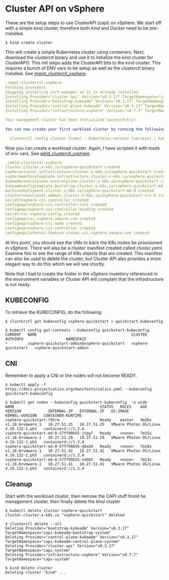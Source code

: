 # Cluster API on vSphere #

These are the setup steps to use ClusterAPI (capi) on vSphere. We start off with a simple *kind* cluster, therefore both _kind_ and _Docker_ need to be pre-installed.

`$ kind create cluster`

This will create a simple Kubernetes cluster using containers. Next, download the *clusterctl* binary and use it to initialize the kind cluster for ClusterAPO. This _init_ steps adds the ClusterAPI bits to the kind cluster. This requires a bunch of ENV vars to be setup as well as the *clusterctl* binary installed. See [mgmt_clusterctl_vsphere](./mgmt-clusterctl-vsphere).

```yaml
./mgmt-clusterctl-vsphere
Fetching providers
Skipping installing cert-manager as it is already installed
Installing Provider="cluster-api" Version="v0.3.17" TargetNamespace="capi-system"
Installing Provider="bootstrap-kubeadm" Version="v0.3.17" TargetNamespace="capi-kubeadm-bootstrap-system"
Installing Provider="control-plane-kubeadm" Version="v0.3.17" TargetNamespace="capi-kubeadm-control-plane-system"
Installing Provider="infrastructure-vsphere" Version="v0.7.7" TargetNamespace="capv-system"

Your management cluster has been initialized successfully!
 
You can now create your first workload cluster by running the following:

  clusterctl config cluster [name] --kubernetes-version [version] | kubectl apply -f -
```

Now you can create a workload cluster. Again, I have scripted it with loads of env vars. See [wkld_clusterctl_vsphere](./wkld-clusterctl-vsphere).

```yaml
./wkld-clusterctl-vsphere
cluster.cluster.x-k8s.io/vsphere-quickstart created
vspherecluster.infrastructure.cluster.x-k8s.io/vsphere-quickstart created
vspheremachinetemplate.infrastructure.cluster.x-k8s.io/vsphere-quickstart created
kubeadmcontrolplane.controlplane.cluster.x-k8s.io/vsphere-quickstart created
kubeadmconfigtemplate.bootstrap.cluster.x-k8s.io/vsphere-quickstart-md-0 created
machinedeployment.cluster.x-k8s.io/vsphere-quickstart-md-0 created
clusterresourceset.addons.cluster.x-k8s.io/vsphere-quickstart-crs-0 created
secret/vsphere-csi-controller created
configmap/vsphere-csi-controller-role created
configmap/vsphere-csi-controller-binding created
secret/csi-vsphere-config created
configmap/csi.vsphere.vmware.com created
configmap/vsphere-csi-node created
configmap/vsphere-csi-controller created
configmap/internal-feature-states.csi.vsphere.vmware.com created
```

At this point, you should see the VMs to back the K8s nodes be provisioned in vSphere. There will also be a cluster manifest created called _cluster.yaml_. Examine this to see the range of K8s objects that are created. This manifest can also be used to delete the cluster, but Cluster API also provides a more elegant way to do this which we will see shortly. 

Note that I had to create the folder in the vSphere inventory referenced in the environment variables or Cluster API will complain that the infrastructure is not ready.


## KUBECONFIG

To retrieve the KUBECONFIG, do the following:

`$ clusterctl get kubeconfig vsphere-quickstart > quickstart-kubeconfig`

```
$ kubectl config get-contexts --kubeconfig quickstart-kubeconfig
CURRENT   NAME                                          CLUSTER              AUTHINFO                   NAMESPACE
*         vsphere-quickstart-admin@vsphere-quickstart   vsphere-quickstart   vsphere-quickstart-admin
```

## CNI 

Remember to apply a CNI or the nodes will not become READY.

`$ kubectl apply -f https://docs.projectcalico.org/manifests/calico.yaml --kubeconfig quickstart-kubeconfig`

```
$ kubectl get nodes --kubeconfig quickstart-kubeconfig  -o wide
NAME                                      STATUS   ROLES    AGE     VERSION            INTERNAL-IP   EXTERNAL-IP   OS-IMAGE                 KERNEL-VERSION   CONTAINER-RUNTIME
vsphere-quickstart-795rm                  Ready    master   9m26s   v1.18.6+vmware.1   10.27.51.25   10.27.51.25   VMware Photon OS/Linux   4.19.132-1.ph3   containerd://1.3.4
vsphere-quickstart-md-0-57ff99b55-jtpg7   Ready    <none>   7m15s   v1.18.6+vmware.1   10.27.51.29   10.27.51.29   VMware Photon OS/Linux   4.19.132-1.ph3   containerd://1.3.4
vsphere-quickstart-md-0-57ff99b55-q9xd4   Ready    <none>   7m19s   v1.18.6+vmware.1   10.27.51.42   10.27.51.42   VMware Photon OS/Linux   4.19.132-1.ph3   containerd://1.3.4
vsphere-quickstart-md-0-57ff99b55-xd665   Ready    <none>   7m13s   v1.18.6+vmware.1   10.27.51.41   10.27.51.41   VMware Photon OS/Linux   4.19.132-1.ph3   containerd://1.3.4
```

## Cleanup

Start with the workload cluster, then remove the CAPI stuff fromt he management cluster, then finally delete the _kind_ cluster

```
$ kubectl delete cluster vsphere-quickstart
cluster.cluster.x-k8s.io "vsphere-quickstart" deleted
```
```
$ clusterctl delete --all
Deleting Provider="bootstrap-kubeadm" Version="v0.3.17" TargetNamespace="capi-kubeadm-bootstrap-system"
Deleting Provider="control-plane-kubeadm" Version="v0.3.17" TargetNamespace="capi-kubeadm-control-plane-system"
Deleting Provider="cluster-api" Version="v0.3.17" TargetNamespace="capi-system"
Deleting Provider="infrastructure-vsphere" Version="v0.7.7" TargetNamespace="capv-system"
```
```
$ kind delete cluster
Deleting cluster "kind" ...
```
